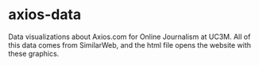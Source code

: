# axios-data
Data visualizations about Axios.com for Online Journalism at UC3M.
All of this data comes from SimilarWeb, and the html file opens the website with these graphics.
